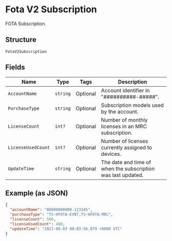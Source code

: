 
# Fota V2 Subscription

FOTA Subscription.

## Structure

`FotaV2Subscription`

## Fields

| Name | Type | Tags | Description |
|  --- | --- | --- | --- |
| `AccountName` | `string` | Optional | Account identifier in "##########-#####". |
| `PurchaseType` | `string` | Optional | Subscription models used by the account. |
| `LicenseCount` | `int?` | Optional | Number of monthly licenses in an MRC subscription. |
| `LicenseUsedCount` | `int?` | Optional | Number of licenses currently assigned to devices. |
| `UpdateTime` | `string` | Optional | The date and time of when the subscription was last updated. |

## Example (as JSON)

```json
{
  "accountName": "00000000000-123345",
  "purchaseType": "TS-HFOTA-EVNT,TS-HFOTA-MRC",
  "licenseCount": 500,
  "licenseUsedCount": 400,
  "updateTime": "2021-06-03 00:03:56.079 +0000 UTC"
}
```

